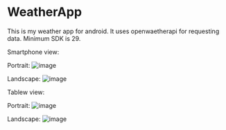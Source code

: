 # WeatherApp

This is my weather app for android. It uses openwaetherapi for requesting data. Minimum SDK is 29. 

Smartphone view: 

  Portrait:
  ![image](https://user-images.githubusercontent.com/73436795/169996807-2f2f61ba-d723-4083-bb05-c6f6b155c769.png)
  
  Landscape:
  ![image](https://user-images.githubusercontent.com/73436795/169996919-de8e4ae4-98a7-4d7a-bafe-c936fcfd92b1.png)


Tablew view:

  Portrait:
  ![image](https://user-images.githubusercontent.com/73436795/169997347-db0de11c-627b-4d7c-a104-01427a3eea7b.png)

  
  Landscape:
  ![image](https://user-images.githubusercontent.com/73436795/169997206-64329d02-bb5e-423f-9239-8c80b9c9158e.png)


